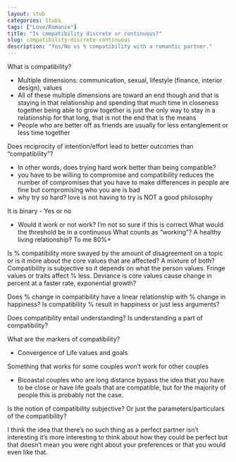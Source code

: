 ```yaml
---
layout: stub
categories: Stubs
tags: ["Love/Romance"]
title: "Is compatibility discrete or continuous?"
slug: compatibility-discrete-continuous
description: "Yes/No vs % compatibility with a romantic partner."
---
```


What is compatibility?
* Multiple dimensions: communication, sexual, lifestyle (finance, interior design), values 
* All of these multiple dimensions are toward an end though and that is staying in that relationship and spending that much time in closeness together being able to grow together is just the only way to stay in a relationship for that long, that is not the end that is the means 
* People who are better off as friends are usually for less entanglement or less time together 

Does reciprocity of intention/effort lead to better outcomes than “compatibility”?
* In other words, does trying hard work better than being compatible?
* you have to be willing to compromise and compatibility reduces the number of compromises that you have to make differences in people are fine but compromising who you are is bad 
* why try so hard? love is not having to try is NOT a good philosophy 

It is binary - Yes or no 
* Would it work or not work?
I’m not so sure if this is correct
What would the threshold be in a continuous 
What counts as “working”? A healthy living relationship?
To me 80%+

Is % compatibility more swayed by the amount of disagreement on a topic or is it more about the core values that are affected? A mixture of both?
Compatibility is subjective so it depends on what the person values. Fringe values or traits affect % less. Deviance is core values cause change in percent at a faster rate, exponential growth?

Does % change in compatibility have a linear relationship with % change in happiness? Is compatibility % result in happiness or just less arguments?

Does compatibility entail understanding? Is understanding a part of compatibility?

What are the markers of compatibility?
* Convergence of Life values and goals 

Something that works for some couples won’t work for other couples
* Bicoastal couples who are long distance bypass the idea that you have to be close or have life goals that are compatible, but for the majority of people this is probably not the case.

Is the notion of compatibility subjective? Or just the parameters/particulars of the compatibility? 

I think the idea that there’s no such thing as a perfect partner isn’t interesting it’s more interesting to think about how they could be perfect but that doesn’t mean you were right about your preferences or that you would even like that. 